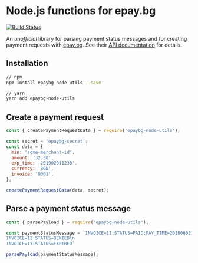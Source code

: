 # Node.js functions for epay.bg

[![Build Status](https://travis-ci.org/boyko/epaybg-node-utils.svg?branch=master)](https://travis-ci.org/boyko/epaybg-node-utils)

An _unofficial_ library for parsing payment status messages and for creating payment requests with [epay.bg](https://epay.bg).
See their [API documentation](https://www.epay.bg/img/x/readme_web.pdf) for details.
## Installation
```sh
// npm
npm install epaybg-node-utils --save

// yarn
yarn add epaybg-node-utils
```

## Create a payment request

```js
const { createPaymentRequestData } = require('epaybg-node-utils');

const secret = 'epaybg-secret';
const data = {
  min: 'some-merchant-id',
  amount: '32.30',
  exp_time: '201902011230',
  currency: 'BGN',
  invoice: '0001',
};

createPaymentRequestData(data, secret);
```

## Parse a payment status message

```js
const { parsePayload } = require('epaybg-node-utils');

const paymentStatusMessage = `INVOICE=11:STATUS=PAID:PAY_TIME=201806021230:STAN=123456:BCODE=123456\n
INVOICE=12:STATUS=DENIED\n
INVOICE=13:STATUS=EXPIRED`

parsePayload(paymentStatusMessage);
```


